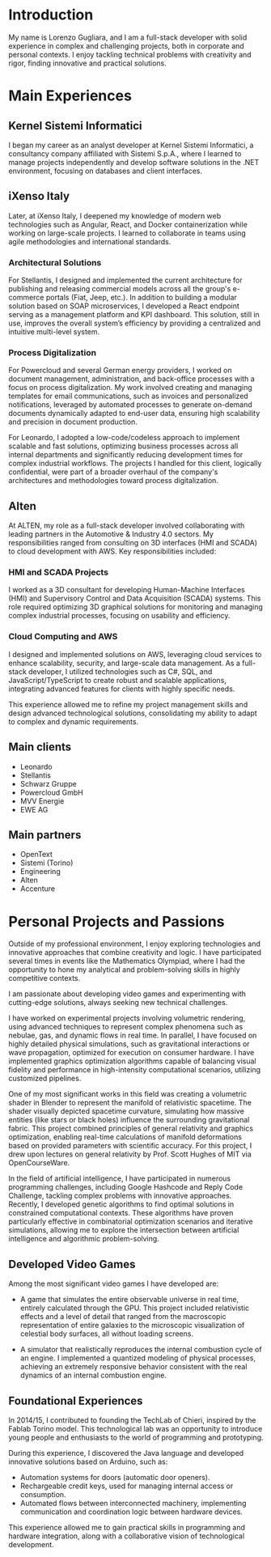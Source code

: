 # Introduction

My name is Lorenzo Gugliara, and I am a full-stack developer with solid experience in complex and challenging projects, both in corporate and personal contexts. I enjoy tackling technical problems with creativity and rigor, finding innovative and practical solutions.

# Main Experiences

## Kernel Sistemi Informatici

I began my career as an analyst developer at Kernel Sistemi Informatici, a consultancy company affiliated with Sistemi S.p.A., where I learned to manage projects independently and develop software solutions in the .NET environment, focusing on databases and client interfaces.

## iXenso Italy

Later, at iXenso Italy, I deepened my knowledge of modern web technologies such as Angular, React, and Docker containerization while working on large-scale projects. I learned to collaborate in teams using agile methodologies and international standards.

### Architectural Solutions

For Stellantis, I designed and implemented the current architecture for publishing and releasing commercial models across all the group's e-commerce portals (Fiat, Jeep, etc.). In addition to building a modular solution based on SOAP microservices, I developed a React endpoint serving as a management platform and KPI dashboard. This solution, still in use, improves the overall system’s efficiency by providing a centralized and intuitive multi-level system.

### Process Digitalization

For Powercloud and several German energy providers, I worked on document management, administration, and back-office processes with a focus on process digitalization. My work involved creating and managing templates for email communications, such as invoices and personalized notifications, leveraged by automated processes to generate on-demand documents dynamically adapted to end-user data, ensuring high scalability and precision in document production.

For Leonardo, I adopted a low-code/codeless approach to implement scalable and fast solutions, optimizing business processes across all internal departments and significantly reducing development times for complex industrial workflows. The projects I handled for this client, logically confidential, were part of a broader overhaul of the company's architectures and methodologies toward process digitalization.

## Alten

At ALTEN, my role as a full-stack developer involved collaborating with leading partners in the Automotive & Industry 4.0 sectors. My responsibilities ranged from consulting on 3D interfaces (HMI and SCADA) to cloud development with AWS. Key responsibilities included:

### HMI and SCADA Projects

I worked as a 3D consultant for developing Human-Machine Interfaces (HMI) and Supervisory Control and Data Acquisition (SCADA) systems. This role required optimizing 3D graphical solutions for monitoring and managing complex industrial processes, focusing on usability and efficiency.

### Cloud Computing and AWS

I designed and implemented solutions on AWS, leveraging cloud services to enhance scalability, security, and large-scale data management.
As a full-stack developer, I utilized technologies such as C#, SQL, and JavaScript/TypeScript to create robust and scalable applications, integrating advanced features for clients with highly specific needs.

This experience allowed me to refine my project management skills and design advanced technological solutions, consolidating my ability to adapt to complex and dynamic requirements.

## Main clients

- Leonardo
- Stellantis
- Schwarz Gruppe
- Powercloud GmbH
- MVV Energie
- EWE AG

## Main partners

- OpenText
- Sistemi (Torino)
- Engineering
- Alten
- Accenture

# Personal Projects and Passions

Outside of my professional environment, I enjoy exploring technologies and innovative approaches that combine creativity and logic. I have participated several times in events like the Mathematics Olympiad, where I had the opportunity to hone my analytical and problem-solving skills in highly competitive contexts.

I am passionate about developing video games and experimenting with cutting-edge solutions, always seeking new technical challenges.

I have worked on experimental projects involving volumetric rendering, using advanced techniques to represent complex phenomena such as nebulae, gas, and dynamic flows in real time. In parallel, I have focused on highly detailed physical simulations, such as gravitational interactions or wave propagation, optimized for execution on consumer hardware. I have implemented graphics optimization algorithms capable of balancing visual fidelity and performance in high-intensity computational scenarios, utilizing customized pipelines.

One of my most significant works in this field was creating a volumetric shader in Blender to represent the manifold of relativistic spacetime. The shader visually depicted spacetime curvature, simulating how massive entities (like stars or black holes) influence the surrounding gravitational fabric. This project combined principles of general relativity and graphics optimization, enabling real-time calculations of manifold deformations based on provided parameters with scientific accuracy. For this project, I drew upon lectures on general relativity by Prof. Scott Hughes of MIT via OpenCourseWare.

In the field of artificial intelligence, I have participated in numerous programming challenges, including Google Hashcode and Reply Code Challenge, tackling complex problems with innovative approaches. Recently, I developed genetic algorithms to find optimal solutions in constrained computational contexts. These algorithms have proven particularly effective in combinatorial optimization scenarios and iterative simulations, allowing me to explore the intersection between artificial intelligence and algorithmic problem-solving.

## Developed Video Games

Among the most significant video games I have developed are:

- A game that simulates the entire observable universe in real time, entirely calculated through the GPU. This project included relativistic effects and a level of detail that ranged from the macroscopic representation of entire galaxies to the microscopic visualization of celestial body surfaces, all without loading screens.

- A simulator that realistically reproduces the internal combustion cycle of an engine. I implemented a quantized modeling of physical processes, achieving an extremely responsive behavior consistent with the real dynamics of an internal combustion engine.

## Foundational Experiences

In 2014/15, I contributed to founding the TechLab of Chieri, inspired by the Fablab Torino model. This technological lab was an opportunity to introduce young people and enthusiasts to the world of programming and prototyping.

During this experience, I discovered the Java language and developed innovative solutions based on Arduino, such as:

- Automation systems for doors (automatic door openers).
- Rechargeable credit keys, used for managing internal access or consumption.
- Automated flows between interconnected machinery, implementing communication and coordination logic between hardware devices.

This experience allowed me to gain practical skills in programming and hardware integration, along with a collaborative vision of technological development.
